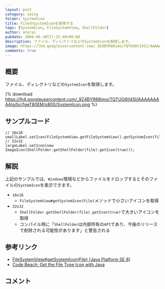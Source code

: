 ```yaml
---
layout: post
category: swing
folder: SystemIcon
title: FileのSystemIconを取得する
tags: [SystemIcon, FileSystemView, ShellFolder]
author: aterai
pubdate: 2008-06-30T17:25:49+09:00
description: ファイル、ディレクトリなどのSystemIconを取得します。
image: https://lh4.googleusercontent.com/_9Z4BYR88imo/TQTUG6tI4SI/AAAAAAAAAlg/bci1geT80EM/s800/SystemIcon.png
comments: true
---
```

## 概要
ファイル、ディレクトリなどの`SystemIcon`を取得します。

{% download https://lh4.googleusercontent.com/_9Z4BYR88imo/TQTUG6tI4SI/AAAAAAAAAlg/bci1geT80EM/s800/SystemIcon.png %}

## サンプルコード
<pre class="prettyprint"><code>// 16x16
smallLabel.setIcon(FileSystemView.getFileSystemView().getSystemIcon(file));
// 32x32
largeLabel.setIcon(new ImageIcon(ShellFolder.getShellFolder(file).getIcon(true)));
</code></pre>

## 解説
上記のサンプルでは、`Windows`環境などからファイルをドロップするとそのファイルの`SystemIcon`を表示できます。

- `16x16`
    - `FileSystemView#getSystemIcon(File)`メソッドで小さいアイコンを取得
- `32x32`
    - `ShellFolder.getShellFolder(file).getIcon(true)`で大きいアイコンを取得
    - コンパイル時に「`ShellFolder`は内部所有の`API`であり、今後のリリースで削除される可能性があります」と警告される

<!-- dummy comment line for breaking list -->

## 参考リンク
- [FileSystemView#getSystemIcon(File) (Java Platform SE 8)](https://docs.oracle.com/javase/jp/8/docs/api/javax/swing/filechooser/FileSystemView.html#getSystemIcon-java.io.File-)
- [Code Beach: Get the File Type Icon with Java](http://blog.codebeach.com/2008/02/get-file-type-icon-with-java.html)

<!-- dummy comment line for breaking list -->

## コメント
